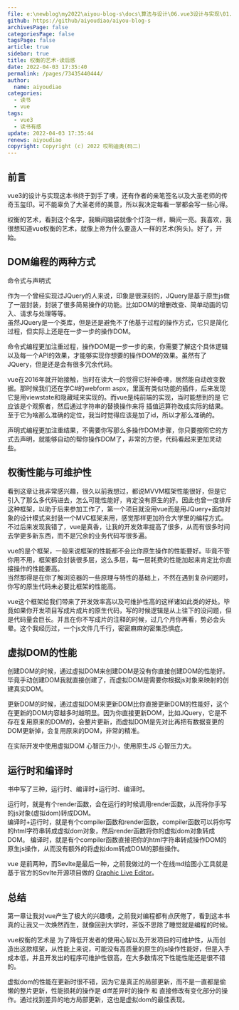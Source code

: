 ```yaml
---
file: e:\newblog\my2022\aiyou-blog-s\docs\算法与设计\06.vue3设计与实现\01.权衡的艺术-读后感.md
github: https://github/aiyoudiao/aiyou-blog-s
archivesPage: false
categoriesPage: false
tagsPage: false
article: true
sidebar: true
title: 权衡的艺术-读后感
date: 2022-04-03 17:35:40
permalink: /pages/73435440444/
author: 
  name: aiyoudiao
categories: 
  - 读书
  - vue
tags: 
  - vue3
  - 读书有感
update: 2022-04-03 17:35:44
renews: aiyoudiao
copyright: Copyright (c) 2022 哎哟迪奥(码二)
---
```


## 前言

vue3的设计与实现这本书终于到手了噢，还有作者的亲笔签名以及大圣老师的传奇玉玺印。可不能辜负了大圣老师的美意，所以我决定每看一掌都会写一些心得。

权衡的艺术，看到这个名字，我瞬间脑袋就像个灯泡一样，瞬间一亮。我喜欢，我很想知道vue权衡的艺术，就像上帝为什么要造人一样的艺术(狗头)。好了，开始。

<!-- more -->

## DOM编程的两种方式

命令式与声明式

作为一个曾经实现过JQuery的人来说，印象是很深刻的，JQuery是基于原生js做了一层封装，封装了很多简易操作的功能。比如DOM的增删改查、简单动画的切入、请求与处理等等。  
虽然JQuery是一个类库，但是还是避免不了他基于过程的操作方式，它只是简化过程，但实际上还是在一步一步的操作DOM。

命令式编程更加注重过程，操作DOM是一步一步的来，你需要了解这个具体逻辑以及每一个API的效果，才能够实现你想要的操作DOM的效果。虽然有了JQuery，但是还是会有很多冗余代码。

vue在2016年就开始接触，当时在读大一的觉得它好神奇噢，居然能自动改变数据。那时候我们还在学C#的webform aspx，里面有类似功能的插件，后来发现它是用viewstate和隐藏域来实现的。而vue是纯前端的实现，当时能想到的是 它应该是个观察者，然后通过字符串的替换操作来将 插值运算符改成实际的结果。至于它为啥那么准确的定位，我当时觉得应该是加了id，所以才那么准确的。

声明式编程更加注重结果，不需要你写那么多操作DOM步骤，你只要按照它的方式去声明，就能够自动的帮你操作DOM了，非常的方便，代码看起来更加灵动些。

## 权衡性能与可维护性

看到这章让我非常感兴趣，很久以前我想过，都说MVVM框架性能很好，但是它引入了那么多代码进去，怎么可能性能好，肯定没有原生的好。因此也曾一度排斥这种框架，以助于后来参加工作了，第一个项目就没用vue而是用JQuery+面向对象的设计模式来封装一个MVC框架来用，感觉那样更加符合大学里的编程方式。  
不过后来发现我错了，vue是真香，让我的开发效率提高了很多，从而有很多时间去学更多新东西，而不是冗余的业务代码写很多遍。  

vue的是个框架，一般来说框架的性能都不会比你原生操作的性能要好。毕竟不管你用不用，框架都会封装很多层，这么多层，每一层耗费的性能加起来肯定比你直接操作的性能要高。  
当然那得是在你了解浏览器的一些原理与特性的基础上，不然在遇到复杂问题时，你写的原生代码未必要比框架的性能高。  

vue这个框架给我们带来了开发效率高以及可维护性高的这样诸如此类的好处。毕竟如果你开发项目写成片成片的原生代码，写的时候逻辑是从上往下的没问题，但是代码量会巨长。并且在你不写成片的注释的时候，过几个月你再看，势必会头晕。这个我经历过，一个js文件几千行，密密麻麻的密集恐惧症。

## 虚拟DOM的性能

创建DOM的时候，通过虚拟DOM来创建DOM是没有你直接创建DOM的性能好。毕竟手动创建DOM我就直接创建了，而虚拟DOM是需要你根据js对象来映射的创建真实DOM。

更新DOM的时候，通过虚拟DOM来更新DOM比你直接更新DOM的性能好，这个在更新的DOM内容越多时越明显。因为你直接更新DOM，比如JQuery，它是不存在复用原来的DOM的，会整片更新，而虚拟DOM是先对比再把有数据变更的DOM更新掉，会复用原来的DOM，非常的精准。

在实际开发中使用虚拟DOM 心智压力小，使用原生JS 心智压力大。

## 运行时和编译时

书中写了三种，运行时、编译时+运行时、编译时。

运行时，就是有个render函数，会在运行的时候调用render函数，从而将你手写的js对象(虚拟dom)转成DOM。  
编译时+运行时，就是有个compiler函数和render函数，compiler函数可以将你写的html字符串转成虚拟dom对象，然后render函数将你的虚拟dom对象转成DOM。
编译时，就是有个compiler函数直接把你的html字符串转成操作DOM的原生js操作，从而没有额外的将虚拟dom转成DOM的那些操作。

vue 是前两种，而Sevlte是最后一种，之前我做过的一个在线md绘图小工具就是基于官方的Sevlte开源项目做的 [Graphic Live Editor](http://www.hao6.website:999/)。

## 总结

第一章让我对vue产生了极大的兴趣噢，之前我对编程都有点厌倦了，看到这本书真的让我又一次焕然而生，就像回到大学时，茶饭不思除了睡觉就是编程的时候。

vue权衡的艺术是 为了降低开发者的使用心智以及开发项目的可维护性，从而创造出这款框架，从性能上来说，可能没有高质量的原生的js操作性能好，但是入手成本低，并且开发出的程序可维护性很高，在大多数情况下性能性能还是很不错的。

虚拟dom的性能在更新时很不错，因为它是真正的局部更新，而不是一直都是偷懒的整片更新，性能损耗的操作是 diff差异时的操作 和 直接修改有变化部分的操作。通过找到差异的地方局部更新，这也是虚拟dom的最佳表现。






